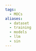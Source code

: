```yaml
---
tags:
  - MOCs
aliases:
  - dataset
  - training
  - models
  - llm
  - sin
---
```

```folder-index-content
```